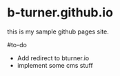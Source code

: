 # b-turner.github.io

this is my sample github pages site. 


#to-do

- Add redirect to bturner.io
- implement some cms stuff

